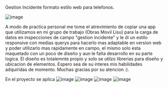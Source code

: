 Gestion Incidente formato estilo web para telefonos. 

![image](https://user-images.githubusercontent.com/86979361/149609781-cf816c00-0a44-45d6-bf12-769a5c169934.png)

A modo de practica personal me tome el atrevimiento de copiar una app que utilizamos en mi grupo de trabajo (Obras Movil Lisu) para la carga de datos en inspecciones de campo "gestion incidente" y le di un estilo responsive con medias querys para hacerlo mas adaptable en version web y poder utilizarlo mas rapidamente en campo, el mismo solo esta maquetado con un poco de diseño y aun le falta desarrollo en su parte logica.
 El diseño es totalemnte propio y solo se utilzo librerias para diseño y ubicacion de elementos.
 Espero sea de su interes mis habilidades adquiridas de momento.
 Muchas gracias por su atencion :).
 
 En el proyecto se aplica
![image](https://user-images.githubusercontent.com/86979361/149609235-8e76b2cc-386e-4db7-852e-f58587313a55.png)
![image](https://user-images.githubusercontent.com/86979361/149609254-37f72ed5-0df0-412a-8395-40a91f3e42d4.png)
![image](https://user-images.githubusercontent.com/86979361/149609264-54470a97-45de-42a5-8906-edbbe04731eb.png)
![image](https://user-images.githubusercontent.com/86979361/149609276-4de730d2-80bd-40e7-a6d2-b93afe12996f.png)
 
 
 
 




